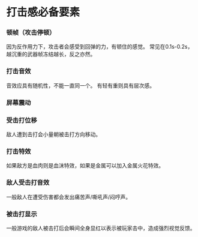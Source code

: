 # 打击感必备要素
### 顿帧（攻击停顿）
因为反作用力下，攻击者会感受到回弹的力，有顿住的感觉。
常见在0.1s-0.2s，越沉重的武器帧冻结越长，反之亦然。

### 打击音效
音效应具有随机性，不能一直同一个。
有轻有重则具有层次感。

### 屏幕震动

### 受击打位移
敌人遭到击打会小量朝被击打方向移动。

### 打击特效
如果敌方是血肉则是血沫特效，如果是金属可以加入金属火花特效。

### 敌人受击打音效
一般敌人在遭受伤害都会发出痛苦声/嘶吼声/闷哼声。

### 被击打显示
一般游戏的敌人被击打后会瞬间全身显红以表示被玩家击中，造成强烈视觉反馈。
